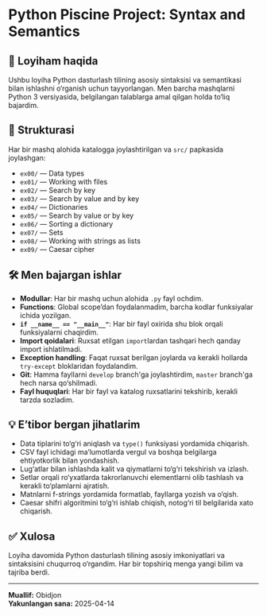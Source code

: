 # Python Piscine Project: Syntax and Semantics

## 📖 Loyiham haqida

Ushbu loyiha Python dasturlash tilining asosiy sintaksisi va semantikasi bilan ishlashni o‘rganish uchun tayyorlangan. Men barcha mashqlarni Python 3 versiyasida, belgilangan talablarga amal qilgan holda to‘liq bajardim.

## 📁 Strukturasi

Har bir mashq alohida katalogga joylashtirilgan va `src/` papkasida joylashgan:

- `ex00/` — Data types
- `ex01/` — Working with files
- `ex02/` — Search by key
- `ex03/` — Search by value and by key
- `ex04/` — Dictionaries
- `ex05/` — Search by value or by key
- `ex06/` — Sorting a dictionary
- `ex07/` — Sets
- `ex08/` — Working with strings as lists
- `ex09/` — Caesar cipher

## 🛠 Men bajargan ishlar

- **Modullar**: Har bir mashq uchun alohida `.py` fayl ochdim.
- **Functions**: Global scope’dan foydalanmadim, barcha kodlar funksiyalar ichida yozilgan.
- **`if __name__ == "__main__"`**: Har bir fayl oxirida shu blok orqali funksiyalarni chaqirdim.
- **Import qoidalari**: Ruxsat etilgan `import`lardan tashqari hech qanday import ishlatilmadi.
- **Exception handling**: Faqat ruxsat berilgan joylarda va kerakli hollarda `try-except` bloklaridan foydalandim.
- **Git**: Hamma fayllarni `develop` branch'ga joylashtirdim, `master` branch'ga hech narsa qo‘shilmadi.
- **Fayl huquqlari**: Har bir fayl va katalog ruxsatlarini tekshirib, kerakli tarzda sozladim.

## 💡 E’tibor bergan jihatlarim

- Data tiplarini to‘g‘ri aniqlash va `type()` funksiyasi yordamida chiqarish.
- CSV fayl ichidagi ma’lumotlarda vergul va boshqa belgilarga ehtiyotkorlik bilan yondashish.
- Lug‘atlar bilan ishlashda kalit va qiymatlarni to‘g‘ri tekshirish va izlash.
- Setlar orqali ro‘yxatlarda takrorlanuvchi elementlarni olib tashlash va kerakli to‘plamlarni ajratish.
- Matnlarni f-strings yordamida formatlab, fayllarga yozish va o‘qish.
- Caesar shifri algoritmini to‘g‘ri ishlab chiqish, notog‘ri til belgilarida xato chiqarish.

## ✅ Xulosa

Loyiha davomida Python dasturlash tilining asosiy imkoniyatlari va sintaksisini chuqurroq o‘rgandim. Har bir topshiriq menga yangi bilim va tajriba berdi.

---

**Muallif:** Obidjon  
**Yakunlangan sana:** 2025-04-14
